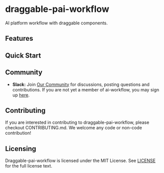 # draggable-pai-workflow
AI platform workflow with draggable components.

## Features

## Quick Start

## Community
* __Slack:__ Join [Our Community](https://ai-workflow.slack.com) for discussions, posting questions and contributions. If you are not yet a member of ai-workflow, you may sign up [here](https://join.slack.com/t/ai-workflow/shared_invite/enQtNjkyODgyNDYxMDEwLTI0ZTk0ZmMwNzAzMjFlZTYxMGJlNmM2NjEzMzZiMzc3NjNhNmI1YzBjMDIyYjcyNjdmMGY2ZTI0YzI2NTg0Yzk).

## Contributing
If you are interested in contributing to draggable-pai-workflow, please checkout CONTRIBUTING.md. We welcome any code or non-code contribution!

## Licensing
Draggable-pai-workflow is licensed under the MIT License. See [LICENSE](https://github.com/ivc369/draggable-pai-workflow/blob/master/LICENSE) for the full license text.
